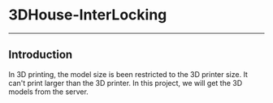 # 3DHouse-InterLocking
---
## Introduction
In 3D printing, the model size is been restricted to the 3D printer size. It can't print larger than the 3D printer. In this project, we will get the 3D models from the server.
